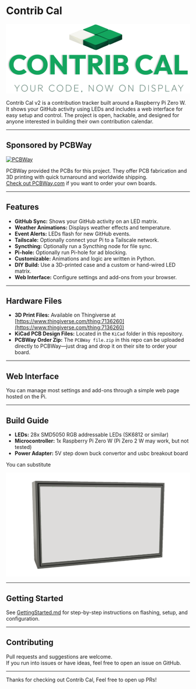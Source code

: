 # Contrib Cal


![Logo](/Images/logo.png)  

Contrib Cal v2 is a contribution tracker built around a Raspberry Pi Zero W. It shows your GitHub activity using LEDs and includes a web interface for easy setup and control. The project is open, hackable, and designed for anyone interested in building their own contribution calendar.

---

## Sponsored by PCBWay

[![PCBWay](https://www.pcbway.com/project/img/images/logo.png)](https://pcbway.com)

PCBWay provided the PCBs for this project. They offer PCB fabrication and 3D printing with quick turnaround and worldwide shipping.  
[Check out PCBWay.com](https://pcbway.com) if you want to order your own boards.

---

## Features

- **GitHub Sync:** Shows your GitHub activity on an LED matrix.
- **Weather Animations:** Displays weather effects and temperature.
- **Event Alerts:** LEDs flash for new GitHub events.
- **Tailscale:** Optionally connect your Pi to a Tailscale network.
- **Syncthing:** Optionally run a Syncthing node for file sync.
- **Pi-hole:** Optionally run Pi-hole for ad blocking.
- **Customizable:** Animations and logic are written in Python.
- **DIY Build:** Use a 3D-printed case and a custom or hand-wired LED matrix.
- **Web Interface:** Configure settings and add-ons from your browser.

---

## Hardware Files

- **3D Print Files:** Available on Thingiverse at [https://www.thingiverse.com/thing:7136260](https://www.thingiverse.com/thing:7136260)
- **KiCad PCB Design Files:** Located in the `KiCad` folder in this repository.
- **PCBWay Order Zip:** The `PCBWay file.zip` in this repo can be uploaded directly to PCBWay—just drag and drop it on their site to order your board.

---

## Web Interface

You can manage most settings and add-ons through a simple web page hosted on the Pi.

---

## Build Guide

- **LEDs:** 28x SMD5050 RGB addressable LEDs (SK6812 or similar)
- **Microcontroller:** 1x Raspberry Pi Zero W (Pi Zero 2 W may work, but not tested)
- **Power Adapter:** 5V step down buck convertor and usbc breakout board

You can substitute

![Contrib Cal in Action](/Images/animation.gif)  

---

## Getting Started

See [GettingStarted.md](./GettingStarted.md) for step-by-step instructions on flashing, setup, and configuration.

---

## Contributing

Pull requests and suggestions are welcome.  
If you run into issues or have ideas, feel free to open an issue on GitHub.

---

Thanks for checking out Contrib Cal, Feel free to open up PRs!
